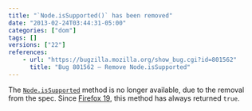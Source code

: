 ```yaml
---
title: "`Node.isSupported()` has been removed"
date: "2013-02-24T03:44:31-05:00"
categories: ["dom"]
tags: []
versions: ["22"]
references:
    - url: "https://bugzilla.mozilla.org/show_bug.cgi?id=801562"
      title: "Bug 801562 – Remove Node.isSupported"
---
```

The [`Node.isSupported`](https://developer.mozilla.org/docs/Web/API/Node.isSupported) method is no longer available, due to the removal from the spec. Since [Firefox 19](https://www.fxsitecompat.com/en-CA/docs/2012/hasfeature-issupported-methods-now-always-return-true/), this method has always returned `true`.
